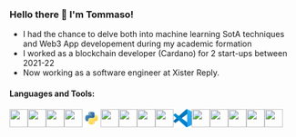 ### Hello there 👋   I'm Tommaso!

-  I had the chance to delve both into machine learning SotA techniques and Web3 App developement during my academic formation
-  I worked as a blockchain developer (Cardano) for 2 start-ups between 2021-22
-  Now working as a software engineer at Xister Reply.


#### Languages and Tools:
<img height ="32" width="32" src="https://simpleicons.org/icons/react.svg"/><img height ="32" width="32" src="https://simpleicons.org/icons/javascript.svg"/><img height ="32" width="32" src="https://simpleicons.org/icons/express.svg"/><img height ="32" width="32" src="https://simpleicons.org/icons/mysql.svg"/><img height ="32" width="32" src="https://raw.githubusercontent.com/github/explore/80688e429a7d4ef2fca1e82350fe8e3517d3494d/topics/python/python.png"/><img height ="32" width="32" src = "https://simpleicons.org/icons/googlecloud.svg"/><img height ="32" width="32" src = "https://simpleicons.org/icons/dialogflow.svg"/><img height ="32" width="32" src = "https://simpleicons.org/icons/databricks.svg"/><img height ="32" width="32" src="https://simpleicons.org/icons/linux.svg"/><img height ="32" width="32" src="https://raw.githubusercontent.com/github/explore/80688e429a7d4ef2fca1e82350fe8e3517d3494d/topics/visual-studio-code/visual-studio-code.png"/><img height ="32" width="32" src="https://simpleicons.org/icons/googlecolab.svg"/><img height ="32" width="32" src="https://simpleicons.org/icons/pytorch.svg"/><img height ="32" width="32" src="https://simpleicons.org/icons/git.svg"/><img height ="32" width="32" src="https://simpleicons.org/icons/looker.svg"/><img height ="32" width="32" src="https://simpleicons.org/icons/docker.svg"/> 






  

<!--
**Frisayl/Frisayl** is a ✨ _special_ ✨ repository because its `README.md` (this file) appears on your GitHub profile.

Here are some ideas to get you started:

- 🔭 I’m currently working on ...
- 🌱 I’m currently learning ...
- 👯 I’m looking to collaborate on ...
- 🤔 I’m looking for help with ...
- 💬 Ask me about ...
- 📫 How to reach me: ...
- 😄 Pronouns: ...
- ⚡ Fun fact: ...
-->
